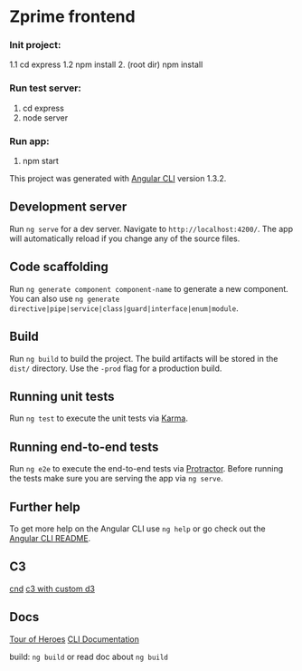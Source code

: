# Zprime frontend
### Init project:
1.1 cd express
1.2 npm install
2. (root dir) npm install

### Run test server:
1. cd express
2. node server
### Run app:
1. npm start

This project was generated with [Angular CLI](https://github.com/angular/angular-cli) version 1.3.2.

## Development server

Run `ng serve` for a dev server. Navigate to `http://localhost:4200/`. The app will automatically reload if you change any of the source files.

## Code scaffolding

Run `ng generate component component-name` to generate a new component. You can also use `ng generate directive|pipe|service|class|guard|interface|enum|module`.

## Build

Run `ng build` to build the project. The build artifacts will be stored in the `dist/` directory. Use the `-prod` flag for a production build.

## Running unit tests

Run `ng test` to execute the unit tests via [Karma](https://karma-runner.github.io).

## Running end-to-end tests

Run `ng e2e` to execute the end-to-end tests via [Protractor](http://www.protractortest.org/).
Before running the tests make sure you are serving the app via `ng serve`.

## Further help

To get more help on the Angular CLI use `ng help` or go check out the [Angular CLI README](https://github.com/angular/angular-cli/blob/master/README.md).


## C3
[cnd](https://cdnjs.com/libraries/c3)
[c3 with custom d3](http://c3js.org/samples/legend_custom.html)



## Docs
[Tour of Heroes](https://angular.io/tutorial)
[CLI Documentation](https://github.com/angular/angular-cli/wiki)

build: `ng build`
or read doc about `ng build`

